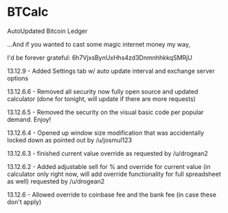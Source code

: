 BTCalc
======

AutoUpdated Bitcoin Ledger

...And if you wanted to cast some magic internet money my way, 

I'd be forever grateful: 6h7VjxsBynUxHhs4zd3DnmnhhkkqSMRjU



13.12.9 - Added Settings tab w/ auto update interval and exchange server options

13.12.6.6 - Removed all security now fully open source and updated calculator (done for tonight, will update if there are more requests)

13.12.6.5 - Removed the security on the visual basic code per popular demand. Enjoy!

13.12.6.4 - Opened up window size modification that was accidentally locked down as pointed out by /u/josmul123

13.12.6.3 - finished current value override as requested by /u/drogean2

13.12.6.2 - Added adjustable sell for % and override for current value (in calculator only right now, will add override functionality for full spreadsheet as well) requested by /u/drogean2

13.12.6 - Allowed override to coinbase fee and the bank fee (in case these don't apply)
